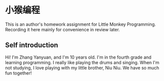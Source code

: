 # 小猴编程
This is an author's homework assignment for Little Monkey Programming. Recording it here mainly for convenience in review later.

## Self introduction
Hi! I'm Zhang Yanyuan, and I'm 10 years old. I'm in the fourth grade and learning programming. I really like playing the drums and singing. When I'm not studying, I love playing with my little brother, Niu Niu. We have so much fun together!

